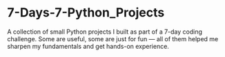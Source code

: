 # 7-Days-7-Python_Projects
A collection of small Python projects I built as part of a 7-day coding challenge. Some are useful, some are just for fun — all of them helped me sharpen my fundamentals and get hands-on experience.
